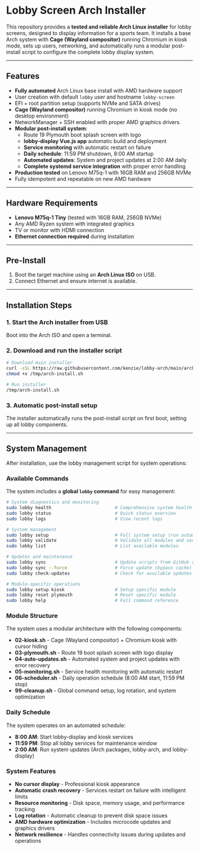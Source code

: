# Lobby Screen Arch Installer

This repository provides a **tested and reliable Arch Linux installer** for lobby screens, designed to display information for a sports team. It installs a base Arch system with **Cage (Wayland compositor)** running Chromium in kiosk mode, sets up users, networking, and automatically runs a modular post-install script to configure the complete lobby display system.

---

## Features

- **Fully automated** Arch Linux base install with AMD hardware support
- User creation with default `lobby` user and hostname `lobby-screen`
- EFI + root partition setup (supports NVMe and SATA drives)
- **Cage (Wayland compositor)** running Chromium in kiosk mode (no desktop environment)
- NetworkManager + SSH enabled with proper AMD graphics drivers
- **Modular post-install system**:
  - Route 19 Plymouth boot splash screen with logo
  - **lobby-display Vue.js app** automatic build and deployment
  - **Service monitoring** with automatic restart on failure
  - **Daily schedule**: 11:59 PM shutdown, 8:00 AM startup
  - **Automated updates**: System and project updates at 2:00 AM daily
  - **Complete systemd service integration** with proper error handling
- **Production tested** on Lenovo M75q-1 with 16GB RAM and 256GB NVMe
- Fully idempotent and repeatable on new AMD hardware

---

## Hardware Requirements

- **Lenovo M75q-1 Tiny** (tested with 16GB RAM, 256GB NVMe)
- Any AMD Ryzen system with integrated graphics
- TV or monitor with HDMI connection
- **Ethernet connection required** during installation

---

## Pre-Install

1. Boot the target machine using an **Arch Linux ISO** on USB.
2. Connect Ethernet and ensure internet is available.

---

## Installation Steps

### 1. Start the Arch installer from USB

Boot into the Arch ISO and open a terminal.

### 2. Download and run the installer script

```bash
# Download main installer
curl -sSL https://raw.githubusercontent.com/kenzie/lobby-arch/main/arch-install.sh -o /tmp/arch-install.sh
chmod +x /tmp/arch-install.sh

# Run installer
/tmp/arch-install.sh
```

### 3. Automatic post-install setup

The installer automatically runs the post-install script on first boot, setting up all lobby components.

---

## System Management

After installation, use the lobby management script for system operations:

### Available Commands

The system includes a **global `lobby` command** for easy management:

```bash
# System diagnostics and monitoring
sudo lobby health                        # Comprehensive system health check
sudo lobby status                        # Quick status overview
sudo lobby logs                          # View recent logs

# System management
sudo lobby setup                         # Full system setup (run automatically on first boot)  
sudo lobby validate                      # Validate all modules and services
sudo lobby list                          # List available modules

# Updates and maintenance
sudo lobby sync                          # Update scripts from GitHub repository
sudo lobby sync --force                  # Force update (bypass cache)
sudo lobby check-updates                 # Check for available updates

# Module-specific operations  
sudo lobby setup kiosk                   # Setup specific module
sudo lobby reset plymouth                # Reset specific module
sudo lobby help                          # Full command reference
```

### Module Structure

The system uses a modular architecture with the following components:

- **02-kiosk.sh** - Cage (Wayland compositor) + Chromium kiosk with cursor hiding
- **03-plymouth.sh** - Route 19 boot splash screen with logo display
- **04-auto-updates.sh** - Automated system and project updates with error recovery
- **05-monitoring.sh** - Service health monitoring with automatic restart
- **06-scheduler.sh** - Daily operation schedule (8:00 AM start, 11:59 PM stop)  
- **99-cleanup.sh** - Global command setup, log rotation, and system optimization

### Daily Schedule

The system operates on an automated schedule:
- **8:00 AM**: Start lobby-display and kiosk services
- **11:59 PM**: Stop all lobby services for maintenance window
- **2:00 AM**: Run system updates (Arch packages, lobby-arch, and lobby-display)

### System Features

- **No cursor display** - Professional kiosk appearance
- **Automatic crash recovery** - Services restart on failure with intelligent limits
- **Resource monitoring** - Disk space, memory usage, and performance tracking
- **Log rotation** - Automatic cleanup to prevent disk space issues
- **AMD hardware optimization** - Includes microcode updates and graphics drivers
- **Network resilience** - Handles connectivity issues during updates and operations
